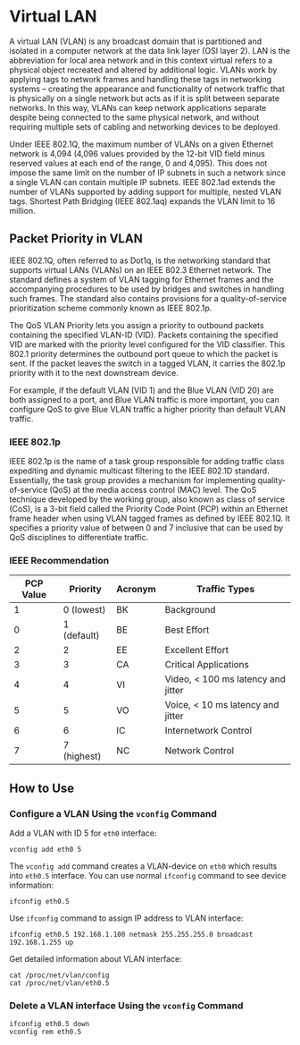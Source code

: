 # Virtual LAN

A virtual LAN (VLAN) is any broadcast domain that is partitioned and isolated in a computer network at the data link layer (OSI layer 2).
LAN is the abbreviation for local area network and in this context virtual refers to a physical object recreated and altered by additional logic.
VLANs work by applying tags to network frames and handling these tags in networking systems – creating the appearance and functionality of network traffic that is physically on a single network but acts as if it is split between separate networks.
In this way, VLANs can keep network applications separate despite being connected to the same physical network, and without requiring multiple sets of cabling and networking devices to be deployed.

Under IEEE 802.1Q, the maximum number of VLANs on a given Ethernet network is 4,094 (4,096 values provided by the 12-bit VID field minus reserved values at each end of the range, 0 and 4,095).
This does not impose the same limit on the number of IP subnets in such a network since a single VLAN can contain multiple IP subnets.
IEEE 802.1ad extends the number of VLANs supported by adding support for multiple, nested VLAN tags.
Shortest Path Bridging (IEEE 802.1aq) expands the VLAN limit to 16 million.

## Packet Priority in VLAN

IEEE 802.1Q, often referred to as Dot1q, is the networking standard that supports virtual LANs (VLANs) on an IEEE 802.3 Ethernet network.
The standard defines a system of VLAN tagging for Ethernet frames and the accompanying procedures to be used by bridges and switches in handling such frames.
The standard also contains provisions for a quality-of-service prioritization scheme commonly known as IEEE 802.1p.

The QoS VLAN Priority lets you assign a priority to outbound packets containing the specified VLAN-ID (VID).
Packets containing the specified VID are marked with the priority level configured for the VID classifier.
This 802.1 priority determines the outbound port queue to which the packet is sent. If the packet leaves the switch in a tagged VLAN, it carries the 802.1p priority with it to the next downstream device.

For example, if the default VLAN (VID 1) and the Blue VLAN (VID 20) are both assigned to a port, and Blue VLAN traffic is more important, you can configure QoS to give Blue VLAN traffic a higher priority than default VLAN traffic.

### IEEE 802.1p

IEEE 802.1p is the name of a task group responsible for adding traffic class expediting and dynamic multicast filtering to the IEEE 802.1D standard.
Essentially, the task group provides a mechanism for implementing quality-of-service (QoS) at the media access control (MAC) level.
The QoS technique developed by the working group, also known as class of service (CoS), is a 3-bit field called the Priority Code Point (PCP) within an Ethernet frame header when using VLAN tagged frames as defined by IEEE 802.1Q.
It specifies a priority value of between 0 and 7 inclusive that can be used by QoS disciplines to differentiate traffic.

### IEEE Recommendation

|PCP Value|Priority|Acronym|Traffic Types|
|---------|--------|-------|-------------|
|1	      |0 (lowest) |BK	 |Background   |
|0	      |1 (default)|BE	 |Best Effort  |
|2	      |2	        |EE	 |Excellent Effort|
|3	      |3	        |CA	 |Critical Applications|
|4	      |4	        |VI	 |Video, < 100 ms latency and jitter|
|5	      |5	        |VO	 |Voice, < 10 ms latency and jitter|
|6	      |6	        |IC	 |Internetwork Control|
|7	      |7 (highest)|NC  |Network Control|

## How to Use

### Configure a VLAN Using the `vconfig` Command

Add a VLAN with ID 5 for `eth0` interface:

```
vconfig add eth0 5
```

The `vconfig add` command creates a VLAN-device on `eth0` which results into `eth0.5` interface.
You can use normal `ifconfig` command to see device information:

```
ifconfig eth0.5
```

Use `ifconfig` command to assign IP address to VLAN interface:

```
ifconfig eth0.5 192.168.1.100 netmask 255.255.255.0 broadcast 192.168.1.255 up
```

Get detailed information about VLAN interface:

```
cat /proc/net/vlan/config
cat /proc/net/vlan/eth0.5
```

### Delete a VLAN interface Using the `vconfig` Command

```
ifconfig eth0.5 down
vconfig rem eth0.5
```
